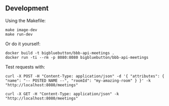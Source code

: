 ## Development

Using the Makefile:

```
make image-dev
make run-dev
```

Or do it yourself:

```
docker build -t bigbluebutton/bbb-api-meetings .
docker run -ti --rm -p 8080:8080 bigbluebutton/bbb-api-meetings
```

Test requests with:

```
curl -X POST -H "Content-Type: application/json" -d '{ "attributes": { "name": "-- POSTED NAME --", "roomId": "my-amazing-room" } }' -k "http://localhost:8080/meetings"

curl -X GET -H "Content-Type: application/json" -k "http://localhost:8080/meetings"
```
